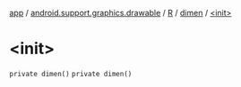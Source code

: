 [app](../../../index.md) / [android.support.graphics.drawable](../../index.md) / [R](../index.md) / [dimen](index.md) / [&lt;init&gt;](./-init-.md)

# &lt;init&gt;

`private dimen()`
`private dimen()`